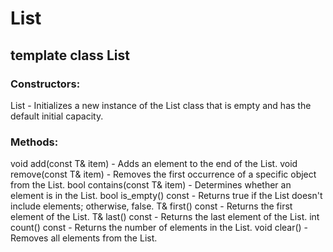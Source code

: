 # List

## template <class T> class List
### Constructors:
List<class T> - Initializes a new instance of the List<class T> class that is empty and has the default initial capacity.

### Methods:
void add(const T& item) - Adds an element to the end of the List<class T>.
void remove(const T& item) - Removes the first occurrence of a specific object from the List<class T>.
bool contains(const T& item) - Determines whether an element is in the List<class T>.
bool is_empty() const - Returns true if the List<class T> doesn't include elements; otherwise, false.
T& first() const - Returns the first element of the List<class T>.
T& last() const - Returns the last element of the List<class T>.
int count() const - Returns the number of elements in the List<class T>.
void clear() - Removes all elements from the List<class T>.
